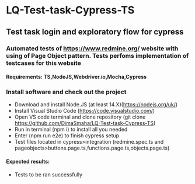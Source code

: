 # LQ-Test-task-Cypress-TS
## Test task login and exploratory flow for cypress

### Automated tests of https://www.redmine.org/ website with using of Page Object pattern. Tests perfoms implementation of testcases for this website


#### Requirements: TS,NodeJS,Webdriver.io,Mocha,Cypress

### Install software and check out the project
- Download and install Node.JS (at least 14.X)(https://nodejs.org/uk/)
- Install Visual Studio Code (https://code.visualstudio.com/)
- Open VS code terminal and clone repository (git clone https://github.com/DimaSmaha/LQ-Test-task-Cypress-TS)
- Run in terminal (npm i) to install all you needed
- Enter (npm run e2e) to finish cypress setup
- Test files located in cypress>integration (redmine.spec.ts and pageobjects>buttons.page.ts,functions.page.ts,objects.page.ts)
#### Expected results: 
- Tests to be ran successfully

